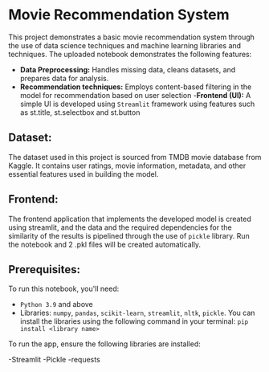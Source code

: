 # Movie Recommendation System
This project demonstrates a basic movie recommendation system through the use of data science techniques and machine learning libraries and techniques.
The uploaded notebook demonstrates the following features:
- **Data Preprocessing:** Handles missing data, cleans datasets, and prepares data for analysis.
- **Recommendation techniques:** Employs content-based filtering in the model for recommendation based on user selection
-**Frontend (UI):** A simple UI is developed using `Streamlit` framework using features such as st.title, st.selectbox and st.button

## Dataset:
The dataset used in this project is sourced from TMDB movie database from Kaggle. It contains user ratings, movie information, metadata, and other essential features used in building the model.

## Frontend:
The frontend application that implements the developed model is created using streamlit, and the data and the required dependencies for the similarity of the results is pipelined through the use of `pickle` library.
Run the notebook and 2 .pkl files will be created automatically. 

## Prerequisites:
To run this notebook, you'll need:  
- `Python 3.9` and above  
- Libraries: `numpy`, `pandas`, `scikit-learn`, `streamlit`, `nltk`, `pickle`.
      You can install the libraries using the following command in your terminal:
      ```
      pip install <library name>
      ```

To run the app, ensure the following libraries are installed:
>
-Streamlit
-Pickle
-requests
>
